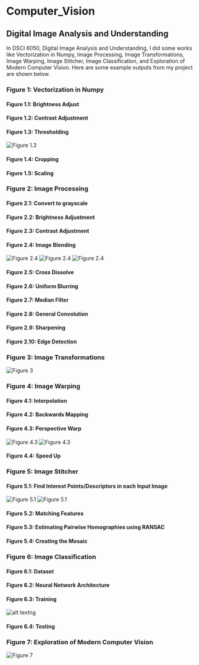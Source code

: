 # Computer_Vision

## Digital Image Analysis and Understanding 

In DSCI 6050, Digital Image Analysis and Understanding, I did some works like Vectorization in Numpy, Image Processing, Image Transformations, Image Warping, Image Stitcher, Image Classification, and Exploration of Modern Computer Vision. Here are some example outputs from my project are shown below.

### Figure 1: Vectorization in Numpy
#### Figure 1.1: Brightness Adjust
#### Figure 1.2: Contrast Adjustment
#### Figure 1.3: Thresholding
![Figure 1.3](<Thresholded Cat.png>)
#### Figure 1.4: Cropping
#### Figure 1.5: Scaling


### Figure 2: Image Processing
#### Figure 2.1: Convert to grayscale
#### Figure 2.2: Brightness Adjustment
#### Figure 2.3: Contrast Adjustment
#### Figure 2.4: Image Blending
![Figure 2.4](<Alpha Blend with Single Value.png>) ![Figure 2.4](<Alpha Blend with Mask 1.png>) ![Figure 2.4](<Alpha Blend with Mask 2.png>)
#### Figure 2.5: Cross Dissolve
#### Figure 2.6: Uniform Blurring
#### Figure 2.7: Median Filter
#### Figure 2.8: General Convolution 
#### Figure 2.9: Sharpening
#### Figure 2.10: Edge Detection

### Figure 3: Image Transformations
![Figure 3](Bird0.png)

### Figure 4: Image Warping
#### Figure 4.1: Interpolation
#### Figure 4.2: Backwards Mapping
#### Figure 4.3: Perspective Warp
![Figure 4.3](<tv.png>) ![Figure 4.3](<tv bird.png>)
#### Figure 4.4: Speed Up

### Figure 5: Image Stitcher
#### Figure 5.1: Find Interest Points/Descriptors in each Input Image
![Figure 5.1](<3 Campuses.png>) ![Figure 5.1](<Interest Points or Descriptors.png>)
#### Figure 5.2: Matching Features
#### Figure 5.3: Estimating Pairwise Homographies using RANSAC
#### Figure 5.4: Creating the Mosaic

### Figure 6: Image Classification
#### Figure 6.1: Dataset
#### Figure 6.2: Neural Network Architecture
#### Figure 6.3: Training
![alt text](<Training Loss.png>)ng
#### Figure 6.4: Testing

### Figure 7: Exploration of Modern Computer Vision
![Figure 7](<6. Blended.jpg>)